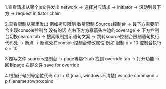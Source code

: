 1.查看请求从哪个js文件发出
network -> 选择对应请求 -> initiator -> 滚动到最下方 -> request initiator chain

2.查看限制从哪里发出  例如拷贝限制 数量限制
Sources控制台 -> 最下方需要配合出现console控制台 没有的话 点右下方方框箭头左边的coverage -> 下方控制台切换search tab -> 搜索限制提示语句文案 -> 跳转source控制台限制语句执行代码处 -> 断点 -> 断点处在console控制台修改属性 例如 限制 o > 10  控制台执行 o = 10 


3.覆写文件
sources控制台 -> page等那个tab 找到 override tab -> 打开功能 -> 回到page 右键文件 save for override


4.根据行号列号定位代码
ctrl + G (mac, windows不清楚)
vscode
command + p   filename:rowno:colno